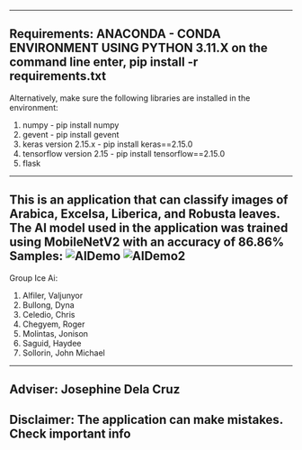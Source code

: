 --------------------------------------------------------------------------------------------------------------------------------------
Requirements:
ANACONDA - CONDA ENVIRONMENT USING PYTHON 3.11.X
on the command line enter, pip install -r requirements.txt
--------------------------------------------------------------------------------------------------------------------------------------
Alternatively, make sure the following libraries are installed in the environment:
1. numpy - pip install numpy
2. gevent - pip install gevent
3. keras version 2.15.x - pip install keras==2.15.0
4. tensorflow version 2.15 - pip install tensorflow==2.15.0
5. flask
--------------------------------------------------------------------------------------------------------------------------------------
This is an application that can classify images of Arabica, Excelsa, Liberica, and Robusta leaves.
The AI model used in the application was trained using MobileNetV2 with an accuracy of 86.86%
Samples: 
![AIDemo](https://github.com/jojonison/CS321-9346-IceAI/assets/104635459/601d268f-2839-4d54-8058-da4aeda75bf7)
![AIDemo2](https://github.com/jojonison/CS321-9346-IceAI/assets/104635459/ea04c955-f01b-4c9a-a77b-81737a3301be)
--------------------------------------------------------------------------------------------------------------------------------------
Group Ice Ai:
1. Alfiler, Valjunyor
2. Bullong, Dyna 
3. Celedio, Chris 
4. Chegyem, Roger
5. Molintas, Jonison 
6. Saguid, Haydee 
7. Sollorin, John Michael
--------------------------------------------------------------------------------------------------------------------------------------
Adviser: Josephine Dela Cruz
--------------------------------------------------------------------------------------------------------------------------------------
Disclaimer:
The application can make mistakes. Check important info
--------------------------------------------------------------------------------------------------------------------------------------
